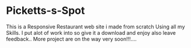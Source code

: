 # Picketts-s-Spot
This is a Responsive Restaurant web site i made from scratch Using all my Skills.
I put alot of work into so give it a download and enjoy also leave feedback..
More project are on the way very soon!!!....

